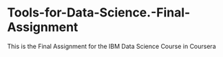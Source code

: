 # Tools-for-Data-Science.-Final-Assignment
This is the Final Assignment for the IBM Data Science Course in Coursera
